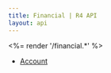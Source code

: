 ```yaml
---
title: Financial | R4 API
layout: api
---
```


<%= render '/financial.*' %>
* [Account](../financial/account)
